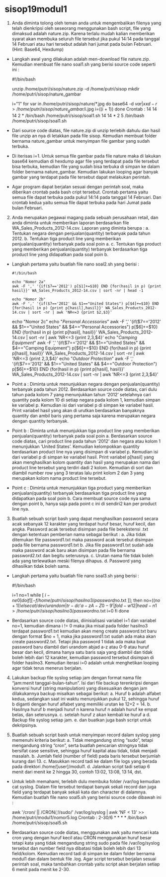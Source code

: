 # sisop19modul1

1.	Anda diminta tolong oleh teman anda untuk mengembalikan filenya yang telah dienkripsi oleh seseorang menggunakan bash script, file yang dimaksud adalah nature.zip. Karena terlalu mudah kalian memberikan syarat akan membuka seluruh file tersebut jika pukul 14:14 pada tanggal 14 Februari atau hari tersebut adalah hari jumat pada bulan Februari. (Hint: Base64, Hexdump)

* Langkah awal yang dilakukan adalah men-download file nature.zip. Kemudian membuat file nano soal1.sh yang berisi source code seperti ini :

     #!/bin/bash

    unzip /home/putri/sisop/nature.zip -d /home/putri/sisop
    mkdir /home/putri/sisop/nature_gambar

    i="1"
    for var in /home/putri/sisop/nature/*.jpg
    do
    base64 -d $var | xxd -r > /home/putri/sisop/nature_gambar/$i.jpg
    i=$(($i + 1))
    done
    Crontab : 14 14 14 2 * /bin/bash /home/putri/sisop/soal1.sh
                    14 14 * 2 5 /bin/bash /home/putri/sisop/soal1.sh

*	Dari source code diatas, file nature.zip di unzip terlebih dahulu dan hasil file unzip an nya di letakkan pada file sisop. Kemudian membuat folder bernama nature_gambar untuk menyimpan file gambar yang sudah terbuka.
* Di iterisas i=1. Untuk semua file gambar pada file nature maka di lakukan base64 kemudian di hexdump agar file yang terdapat pada file tersebut bisa terbuka, kemudian file yang sudah bisa terbuka di simpan ke dalam folder bernama nature_gambar. Kemudian lakukan looping agar banyak gambar yang terdapat pada file tersebut dapat melakukan perintah.
* Agar program dapat berjalan sesuai dengan perintah soal, maka diberikan crontab pada bash cript tersebut. Crontab pertama yaitu semua file dapat terbuka pada pukul 14:14 pada tanggal 14 Februari. Dan crontab kedua yaitu semua file dapat terbuka pada hari Jumat pada bulan Februari.

2.	Anda merupakan pegawai magang pada sebuah perusahaan retail, dan anda diminta untuk memberikan laporan berdasarkan file WA_Sales_Products_2012-14.csv. Laporan yang diminta berupa :
a.	Tentukan negara dengan penjualan(quantity) terbanyak pada tahun 2012.
b.	Tentukan tiga product line yang memberikan penjualan(quantity) terbanyak pada soal poin a.
c.	Tentukan tiga product yang memberikan penjualan(quantity) terbanyak berdasarkan tiga product line yang didapatkan pada soal poin b.




* Langkah pertama yaitu buatlah file nano soal2.sh yang berisi :

      #!/bin/bash

      echo "Nomor 2a" 
      awk -F ',' '{if($7=='2012') p[$1]+=$10} END {for(hasil in p) {print hasil}}' WA_Sales_Products_2012-14.csv | sort -nr | head -1

      echo "Nomor 2b"
      awk -F ',' '{if($7=='2012' && $1=="United States") p[$4]+=$10} END {for(hasil in p) {print p[hasil],hasil}}' WA_Sales_Products_2012-14.csv | sort -nr | awk 'NR<=3 {print $2,$3}'

    echo "Nomor 2c"
    echo "*Personal Accessories*"
    awk -F ',' '{if($7=='2012' && $1=="United States" && $4=="Personal Accessories") p[$6]+=$10} END {for(hasil in p) {print p[hasil], hasil}}' WA_Sales_Products_2012-14.csv | sort -nr | awk 'NR<=3 {print $2,$3,$4}'
    echo "*Camping Equipment*"
    awk -F ',' '{if($7=='2012' && $1=="United States" && $4=="Camping Equipment") p[$6]+=$10} END {for(hasil in p) {print p[hasil], hasil}}' WA_Sales_Products_2012-14.csv | sort -nr | awk 'NR<=3 {print $2,$3,$4}'
    echo "*Outdoor Protection*"
    awk -F ',' '{if($7=='2012' && $1=="United States" && $4=="Outdoor Protection") p[$6]+=$10} END {for(hasil in p) {print p[hasil], hasil}}' WA_Sales_Products_2012-14.csv | sort -nr | awk 'NR<=3 {print $2,$3,$4}'

 * Point a : Diminta untuk menunjukkan negara dengan penjualan(quantity) terbanyak pada tahun 2012. Berdasarkan source code diatas, cari dulu tahun pada kolom 7 yang menunjukkan tahun ‘2012’ setelahnya cari quantity pada kolom 10 di setiap negara pada kolom 1, kemudian simpan ke variabel p. Kemudian isi dari variabel p di simpan ke variabel hasil. Print variabel hasil yang akan di urutkan berdasarkan banyaknya quantity dan ambil baris yang pertama saja karena merupakan negara dengan quantity terbanyak.
* Point b : Diminta untuk menunjukkan tiga product line yang memberikan penjualan(quantity) terbanyak pada soal poin a. Berdasarkan source code diatas, cari product line pada tahun ‘2012’ dan negara atau kolom 1 menunjukkan ‘United States’. Kemudian kelompokkan quantity berdasarkan product line nya yang disimpan di variabel p. Kemudian isi dari variabel p di simpan ke variabel hasil. Print variabel p[hasil] yang akan menghasilkan kolom quantity dan hasil yang merupakan nama dari product line tersebut yang terdiri dadi 2 kolom. Kemudian di sort dan diambil number row yang 3 teratas lalu print kolom 2 dan 3 yang merupakan kolom nama product line tersebut.
* Point c : Diminta untuk menunjukkan tiga product yang memberikan penjualan(quantity) terbanyak berdasarkan tiga product line yang didapatkan pada soal poin b. Cara membuat source code nya sama dengan point b, hanya saja pada point c ini di sendiri2 kan per product line nya.

3.	Buatlah sebuah script bash yang dapat menghasilkan password secara acak sebanyak 12 karakter yang terdapat huruf besar, huruf kecil, dan angka. Password acak tersebut disimpan pada file berekstensi .txt dengan ketentuan pemberian nama sebagai berikut :
a.	Jika tidak ditemukan file password1.txt maka password acak tersebut disimpan pada file bernama password1.txt 
b.	Jika file password1.txt sudah ada maka password acak baru akan disimpan pada file bernama password2.txt dan begitu seterusnya.
c.	Urutan nama file tidak boleh ada yang terlewatkan meski filenya dihapus.
d.	Password yang dihasilkan tidak boleh sama.

* Langkah pertama yaitu buatlah file nano soal3.sh yang berisi :

    #!/bin/bash

    i=1
    no=1
    while [ $i -ne 0 ]
    do
    if [[ -f /home/putri/sisop/hasilno3/password$no.txt ]]; then
       no=$((no + 1))
       else
    cat /dev/urandom | tr -dc 'a-zA-Z0-9' | fold -w 12 | head -n 1 > /home/putri/sisop/hasilno3/password$no.txt
    i=0
    fi
    done

* Berdasarkan source code diatas, diinisialisasi variabel i=1 dan variabel no=1, kemudian dimana i != 0 maka jika misal pada folder hasilno3 terdapat password1.txt kemudian akan meng create password.txt baru dengan format $no + 1, maka jika password1.txt sudah ada maka akan create password2.txt. Tetapi jika password 1 tidak ada maka buat password baru diambil dari urandom abjad a-z atau 0-9 atau huruf besar dan kecil, dimana hanya satu baris saja yang diambil dan tidak boleh lebih dari 12 karakter, kemudian password tersebut disimpan di folder hasilno3. Kemudian iterasi i=0 adalah untuk menghetikan looping agar tidak terus menerus berjalan. 

4.	Lakukan backup file syslog setiap jam dengan format nama file “jam:menit tanggal-bulan-tahun”. Isi dari file backup terenkripsi dengan konversi huruf (string manipulation) yang disesuaikan dengan jam dilakukannya backup misalkan sebagai berikut:
a.	Huruf b adalah alfabet kedua, sedangkan saat ini waktu menunjukkan pukul 12, sehingga huruf b diganti dengan huruf alfabet yang memiliki urutan ke 12+2 = 14.
b.	Hasilnya huruf b menjadi huruf n karena huruf n adalah huruf ke empat belas, dan seterusnya.
c.	setelah huruf z akan kembali ke huruf a
d.	Backup file syslog setiap jam.
e.	dan buatkan juga bash script untuk dekripsinya.

5.	Buatlah sebuah script bash untuk menyimpan record dalam syslog yang memenuhi kriteria berikut:
a.	Tidak mengandung string “sudo”, tetapi mengandung string “cron”, serta buatlah pencarian stringnya tidak bersifat case sensitive, sehingga huruf kapital atau tidak, tidak menjadi masalah.
b.	Jumlah field (number of field) pada baris tersebut berjumlah kurang dari 13.
c.	Masukkan record tadi ke dalam file logs yang berada pada direktori /home/[user]/modul1.
d.	Jalankan script tadi setiap 6 menit dari menit ke 2 hingga 30, contoh 13:02, 13:08, 13:14, dst.

* Untuk lebih memahami, terlebih dulu membuka folder /var/log kemudian cat syslog. Dialam file tersebut terdapat banyak sekali record dan juga field yang terdapat banyak sekali kata dan character di dalamnya. Kemudian buatlah file nano soal5.sh yang berisi source code dibawah ini :

    awk '/cron/ || /CRON/,!/sudo/' /var/log/syslog | awk 'NF < 13' >> /home/putri/modul1/nomor5.log
    Crontab : 2-30/6 * * * * /bin/bash /home/putri/sisop/soal5.sh

* Berdasarkan source code diatas, menggunakan awk yaitu mencari kata cron yang dengan huruf kecil atau CRON menggunakan huruf besar tetapi kata yang tidak mengandung string sudo pada file /var/log/syslog tersebut dan number field nya dibatasi tidak boleh lebih dari 13 field/kolom. Kemudian record tadi di simpan ke dalam folder bernama modul1 dan dalam bentuk file .log. Agar script tersebut berjalan sesuai perintah soal, maka tambahkan crontab yaitu script akan berjalan setiap 6 menit pada menit ke 2-30. 
